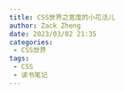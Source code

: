 ```yaml
---
title: CSS世界之宽度的小花活儿
author: Zack Zheng
date: 2023/03/02 21:35
categories:
 - CSS世界
tags:
 - CSS
 - 读书笔记
---
```



<simple-img src="CSS世界之宽度的小花活儿.svg"/>
